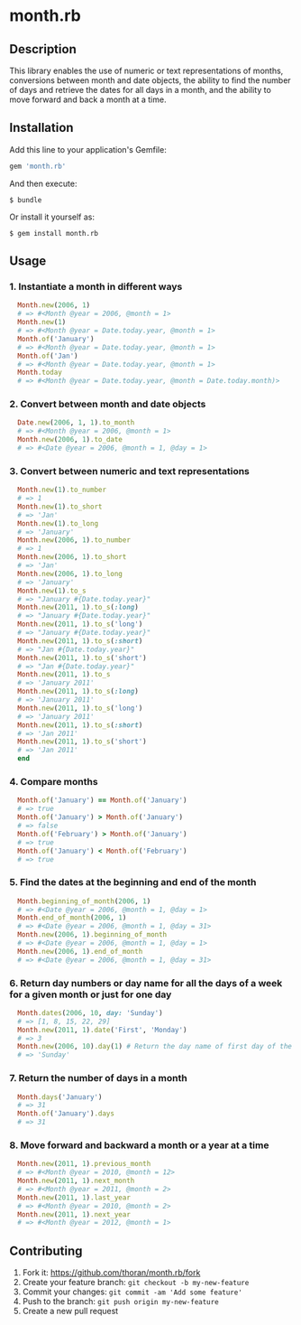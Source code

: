 # month.rb

## Description

This library enables the use of numeric or text representations of months, conversions between month and date objects, the ability to find the number of days and retrieve the dates for all days in a month, and the ability to move forward and back a month at a time.

## Installation

Add this line to your application's Gemfile:
```ruby
gem 'month.rb'
```
And then execute:
```shell
$ bundle
```
Or install it yourself as:
```shell
$ gem install month.rb
```

## Usage

### 1. Instantiate a month in different ways
```ruby
  Month.new(2006, 1)
  # => #<Month @year = 2006, @month = 1>
  Month.new(1)
  # => #<Month @year = Date.today.year, @month = 1>
  Month.of('January')
  # => #<Month @year = Date.today.year, @month = 1>
  Month.of('Jan')
  # => #<Month @year = Date.today.year, @month = 1>
  Month.today
  # => #<Month @year = Date.today.year, @month = Date.today.month)>
```

### 2. Convert between month and date objects
```ruby
  Date.new(2006, 1, 1).to_month
  # => #<Month @year = 2006, @month = 1>
  Month.new(2006, 1).to_date
  # => #<Date @year = 2006, @month = 1, @day = 1>
```

### 3. Convert between numeric and text representations
```ruby
  Month.new(1).to_number
  # => 1
  Month.new(1).to_short
  # => 'Jan'
  Month.new(1).to_long
  # => 'January'
  Month.new(2006, 1).to_number
  # => 1
  Month.new(2006, 1).to_short
  # => 'Jan'
  Month.new(2006, 1).to_long
  # => 'January'
  Month.new(1).to_s
  # => "January #{Date.today.year}"
  Month.new(2011, 1).to_s(:long)
  # => "January #{Date.today.year}"
  Month.new(2011, 1).to_s('long')
  # => "January #{Date.today.year}"
  Month.new(2011, 1).to_s(:short)
  # => "Jan #{Date.today.year}"
  Month.new(2011, 1).to_s('short')
  # => "Jan #{Date.today.year}"
  Month.new(2011, 1).to_s
  # => 'January 2011'
  Month.new(2011, 1).to_s(:long)
  # => 'January 2011'
  Month.new(2011, 1).to_s('long')
  # => 'January 2011'
  Month.new(2011, 1).to_s(:short)
  # => 'Jan 2011'
  Month.new(2011, 1).to_s('short')
  # => 'Jan 2011'
  end
```

### 4. Compare months
```ruby
  Month.of('January') == Month.of('January')
  # => true
  Month.of('January') > Month.of('January')
  # => false
  Month.of('February') > Month.of('January')
  # => true
  Month.of('January') < Month.of('February')
  # => true
```

### 5. Find the dates at the beginning and end of the month
```ruby
  Month.beginning_of_month(2006, 1)
  # => #<Date @year = 2006, @month = 1, @day = 1>
  Month.end_of_month(2006, 1)
  # => #<Date @year = 2006, @month = 1, @day = 31>
  Month.new(2006, 1).beginning_of_month
  # => #<Date @year = 2006, @month = 1, @day = 1>
  Month.new(2006, 1).end_of_month
  # => #<Date @year = 2006, @month = 1, @day = 31>
```

### 6. Return day numbers or day name for all the days of a week for a given month or just for one day
```ruby
  Month.dates(2006, 10, day: 'Sunday')
  # => [1, 8, 15, 22, 29]
  Month.new(2011, 1).date('First', 'Monday')
  # => 3
  Month.new(2006, 10).day(1) # Return the day name of first day of the month.
  # => 'Sunday'
```

### 7. Return the number of days in a month
```ruby
  Month.days('January')
  # => 31
  Month.of('January').days
  # => 31
```

### 8. Move forward and backward a month or a year at a time
```ruby
  Month.new(2011, 1).previous_month
  # => #<Month @year = 2010, @month = 12>
  Month.new(2011, 1).next_month
  # => #<Month @year = 2011, @month = 2>
  Month.new(2011, 1).last_year
  # => #<Month @year = 2010, @month = 2>
  Month.new(2011, 1).next_year
  # => #<Month @year = 2012, @month = 1>
```

## Contributing

1. Fork it: https://github.com/thoran/month.rb/fork
2. Create your feature branch: `git checkout -b my-new-feature`
3. Commit your changes: `git commit -am 'Add some feature'`
4. Push to the branch: `git push origin my-new-feature`
5. Create a new pull request
